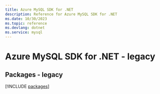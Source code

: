 ```yaml
---
title: Azure MySQL SDK for .NET
description: Reference for Azure MySQL SDK for .NET
ms.date: 10/30/2023
ms.topic: reference
ms.devlang: dotnet
ms.service: mysql
---
```

# Azure MySQL SDK for .NET - legacy
## Packages - legacy
[!INCLUDE [packages](mysql-index.md)]